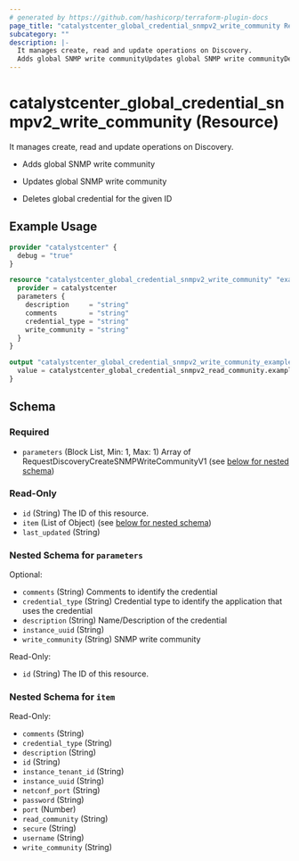 ```yaml
---
# generated by https://github.com/hashicorp/terraform-plugin-docs
page_title: "catalystcenter_global_credential_snmpv2_write_community Resource - terraform-provider-catalystcenter"
subcategory: ""
description: |-
  It manages create, read and update operations on Discovery.
  Adds global SNMP write communityUpdates global SNMP write communityDeletes global credential for the given ID
---
```


# catalystcenter_global_credential_snmpv2_write_community (Resource)

It manages create, read and update operations on Discovery.

- Adds global SNMP write community

- Updates global SNMP write community

- Deletes global credential for the given ID

## Example Usage

```terraform
provider "catalystcenter" {
  debug = "true"
}

resource "catalystcenter_global_credential_snmpv2_write_community" "example" {
  provider = catalystcenter
  parameters {
    description     = "string"
    comments        = "string"
    credential_type = "string"
    write_community = "string"
  }
}

output "catalystcenter_global_credential_snmpv2_write_community_example" {
  value = catalystcenter_global_credential_snmpv2_read_community.example
}
```

<!-- schema generated by tfplugindocs -->
## Schema

### Required

- `parameters` (Block List, Min: 1, Max: 1) Array of RequestDiscoveryCreateSNMPWriteCommunityV1 (see [below for nested schema](#nestedblock--parameters))

### Read-Only

- `id` (String) The ID of this resource.
- `item` (List of Object) (see [below for nested schema](#nestedatt--item))
- `last_updated` (String)

<a id="nestedblock--parameters"></a>
### Nested Schema for `parameters`

Optional:

- `comments` (String) Comments to identify the credential
- `credential_type` (String) Credential type to identify the application that uses the credential
- `description` (String) Name/Description of the credential
- `instance_uuid` (String)
- `write_community` (String) SNMP write community

Read-Only:

- `id` (String) The ID of this resource.


<a id="nestedatt--item"></a>
### Nested Schema for `item`

Read-Only:

- `comments` (String)
- `credential_type` (String)
- `description` (String)
- `id` (String)
- `instance_tenant_id` (String)
- `instance_uuid` (String)
- `netconf_port` (String)
- `password` (String)
- `port` (Number)
- `read_community` (String)
- `secure` (String)
- `username` (String)
- `write_community` (String)
